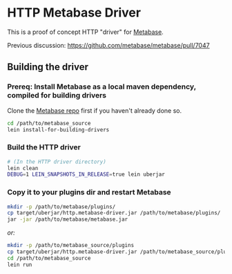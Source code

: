 # HTTP Metabase Driver

This is a proof of concept HTTP "driver" for [Metabase](https://metabase.com/).

Previous discussion: https://github.com/metabase/metabase/pull/7047

## Building the driver

### Prereq: Install Metabase as a local maven dependency, compiled for building drivers

Clone the [Metabase repo](https://github.com/metabase/metabase) first if you haven't already done so.

```bash
cd /path/to/metabase_source
lein install-for-building-drivers
```

### Build the HTTP driver

```bash
# (In the HTTP driver directory)
lein clean
DEBUG=1 LEIN_SNAPSHOTS_IN_RELEASE=true lein uberjar
```

### Copy it to your plugins dir and restart Metabase

```bash
mkdir -p /path/to/metabase/plugins/
cp target/uberjar/http.metabase-driver.jar /path/to/metabase/plugins/
jar -jar /path/to/metabase/metabase.jar
```

_or:_

```bash
mkdir -p /path/to/metabase_source/plugins
cp target/uberjar/http.metabase-driver.jar /path/to/metabase_source/plugins/
cd /path/to/metabase_source
lein run
```
